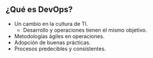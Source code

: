 ## ¿Qué es DevOps?

* Un cambio en la cultura de TI.
	* Desarrollo y operaciones tienen el mismo objetivo.
* Metodologías ágiles en operaciones.
* Adopción de buenas prácticas.
* Procesos predecibles y consistentes.
